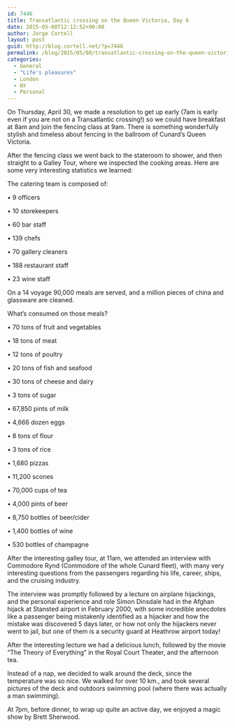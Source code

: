 ```yaml
---
id: 7446
title: Transatlantic crossing on the Queen Victoria, Day 6
date: 2015-05-08T12:12:52+00:00
author: Jorge Cortell
layout: post
guid: http://blog.cortell.net/?p=7446
permalink: /blog/2015/05/08/transatlantic-crossing-on-the-queen-victoria-day-6/
categories:
  - General
  - "Life's pleasures"
  - London
  - NY
  - Personal
---
```

On Thursday, April 30, we made a resolution to get up early (7am is early even if you are not on a Transatlantic crossing!) so we could have breakfast at 8am and join the fencing class at 9am. There is something wonderfully stylish and timeless about fencing in the ballroom of Cunard’s Queen Victoria.

After the fencing class we went back to the stateroom to shower, and then straight to a Galley Tour, where we inspected the cooking areas. Here are some very interesting statistics we learned:

The catering team is composed of:
	  
• 9 officers
	  
• 10 storekeepers
	  
• 60 bar staff
	  
• 139 chefs
	  
• 70 gallery cleaners
	  
• 188 restaurant staff
	  
• 23 wine staff

On a 14 voyage 90,000 meals are served, and a million pieces of china and glassware are cleaned.
  
What’s consumed on those meals?
	  
• 70 tons of fruit and vegetables
	  
• 18 tons of meat
	  
• 12 tons of poultry
	  
• 20 tons of fish and seafood
	  
• 30 tons of cheese and dairy
	  
• 3 tons of sugar
	  
• 67,850 pints of milk
	  
• 4,666 dozen eggs
	  
• 8 tons of flour
	  
• 3 tons of rice
	  
• 1,680 pizzas
	  
• 11,200 scones
	  
• 70,000 cups of tea
	  
• 4,000 pints of beer
	  
• 8,750 bottles of beer/cider
	  
• 1,400 bottles of wine
	  
• 530 bottles of champagne

After the interesting galley tour, at 11am, we attended an interview with Commodore Rynd (Commodore of the whole Cunard fleet), with many very interesting questions from the passengers regarding his life, career, ships, and the cruising industry.

The interview was promptly followed by a lecture on airplane hijackings, and the personal experience and role Simon Dinsdale had in the Afghan hijack at Stansted airport in February 2000, with some incredible anecdotes like a passenger being mistakenly identified as a hijacker and how the mistake was discovered 5 days later, or how not only the hijackers never went to jail, but one of them is a security guard at Heathrow airport today!

After the interesting lecture we had a delicious lunch, followed by the movie “The Theory of Everything” in the Royal Court Theater, and the afternoon tea.

Instead of a nap, we decided to walk around the deck, since the temperature was so nice. We walked for over 10 km., and took several pictures of the deck and outdoors swimming pool (where there was actually a man swimming).

At 7pm, before dinner, to wrap up quite an active day, we enjoyed a magic show by Brett Sherwood.